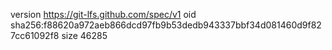 version https://git-lfs.github.com/spec/v1
oid sha256:f88620a972aeb866dcd97fb9b53dedb943337bbf34d081460d9f827cc61092f8
size 46285
